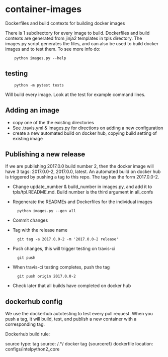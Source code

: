 # container-images

Dockerfiles and build contexts for building docker images

There is 1 subdirectory for every image to build. Dockerfiles and build
contexts are generated from jinja2 templates in tpls directory. The images.py
script generates the files, and can also be used to build docker images and to
test them. To see more info do:

        python images.py --help

## testing

        python -m pytest tests

Will build every image. Look at the test for example command lines.

## Adding an image

* copy one of the the existing directories
* See .travis.yml & images.py for directions on adding a new configuration
* create a new automated build on docker hub, copying build setting of existing image

## Publishing a new release

If we are publishing 2017.0.0 build number 2, then the docker image will have 3
tags: 2017.0.0-2, 2017.0.0, latest. An automated build on docker hub is
triggered by pushing a tag to this repo. The tag has the form 2017.0.0-2.

* Change update_number & build_number in images.py, and add it to tpls/tpl.README.md. Build number is the third argument in all_confs
* Regenerate the READMEs and Dockerfiles for the individual images

        python images.py --gen all

* Commit changes
* Tag with the release name

        git tag -a 2017.0.0-2 -m '2017.0.0-2 release'

* Push changes, this will trigger testing on travis-ci

        git push

* When travis-ci testing completes, push the tag

        git push origin 2017.0.0-2

* Check later that all builds have completed on docker hub

## dockerhub config

We use the dockerhub autotesting to test every pull request. When you
push a tag, it will build, test, and publish a new container with a
corresponding tag.

Dockerhub build rule:

source type: tag
source: /.*/
docker tag {sourceref}
dockerfile location: configs/intelpython2_core
